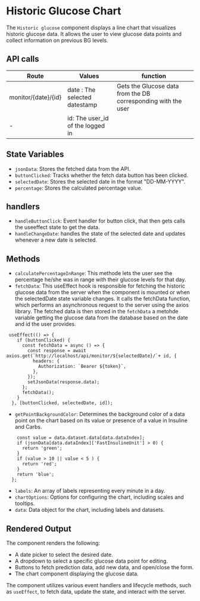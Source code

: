 # Historic Glucose Chart

The `Historic glucose` component displays a line chart that visualizes historic glucose data. It allows the user to view glucose data points and collect information on previous BG levels.

## API calls

| Route | Values | function |
|--- |--- |--- |
| monitor/{date}/{id} | date : The selected datestamp | Gets the Glucose data from the DB corresponding with the user
|-|id: The user_id of the logged in |  |


## State Variables

- `jsonData`: Stores the fetched data from the API.
- `buttonClicked`: Tracks whether the fetch data button has been clicked.
- `selectedDate`: Stores the selected date in the format "DD-MM-YYYY".
- `percentage`: Stores the calculated percentage value.


## handlers

- `handleButtonClick`: Event handler for button click, that then gets calls the useeffect state to get the data.
- `handleChangeDate`: handles the state of the selected date and updates whenever a new date is selected.

## Methods
- `calculatePercentageInRange`: This methode lets the user see the percentage he/she was in range with their glucose levels for that day. 
- `fetchData`: This useEffect hook is responsible for fetching the historic glucose data from the server when the component is mounted or when the selectedDate state variable changes. It calls the fetchData function, which performs an asynchronous request to the server using the axios library. The fetched data is then stored in the `fetchData` a metohde variable getting the glucose data from the database based on the date and id the user provides.
```
 useEffect(() => {
    if (buttonClicked) {
      const fetchData = async () => {
        const response = await axios.get(`http://localhost/api/monitor/${selectedDate}/`+ id, {
          headers: {
            Authorization: `Bearer ${token}`, 
          },
        });
        setJsonData(response.data);
      };
      fetchData();
    }
  }, [buttonClicked, selectedDate, id]);
```
- `getPointBackgroundColor`: Determines the background color of a data point on the chart based on its value or presence of a value in Insuline and Carbs.
``` const getPointBackgroundColor = (data) => {
    const value = data.dataset.data[data.dataIndex];
    if (jsonData[data.dataIndex]['FastInsulineUnit'] > 0) {
      return 'green';
    }
    if (value > 10 || value < 5 ) {
      return 'red';
    }
    return 'blue';
  };
  ```
- `labels`: An array of labels representing every minute in a day.
- `chartOptions`: Options for configuring the chart, including scales and tooltips.
- `data`: Data object for the chart, including labels and datasets.

## Rendered Output

The component renders the following:

- A date picker to select the desired date.
- A dropdown to select a specific glucose data point for editing.
- Buttons to fetch prediction data, add new data, and open/close the form.
- The chart component displaying the glucose data.

The component utilizes various event handlers and lifecycle methods, such as `useEffect`, to fetch data, update the state, and interact with the server.

